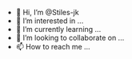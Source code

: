 - 👋 Hi, I’m @Stiles-jk
- 👀 I’m interested in ...
- 🌱 I’m currently learning ...
- 💞️ I’m looking to collaborate on ...
- 📫 How to reach me ...

<!---
Stiles-jk/Stiles-jk is a ✨ special ✨ repository because its `README.md` (this file) appears on your GitHub profile.
You can click the Preview link to take a look at your changes.
--->

